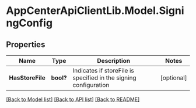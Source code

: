 # AppCenterApiClientLib.Model.SigningConfig
## Properties

Name | Type | Description | Notes
------------ | ------------- | ------------- | -------------
**HasStoreFile** | **bool?** | Indicates if storeFile is specified in the signing configuration | [optional] 

[[Back to Model list]](../README.md#documentation-for-models) [[Back to API list]](../README.md#documentation-for-api-endpoints) [[Back to README]](../README.md)

